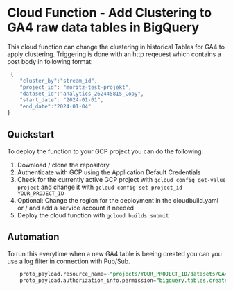 # Cloud Function - Add Clustering to GA4 raw data tables in BigQuery

This cloud function can change the clustering in historical Tables for GA4 to apply clustering. Triggering is done with an http reqeuest
which contains a post body in following format:
```javascript
 {   
    "cluster_by":"stream_id",
    "project_id": "moritz-test-projekt",
    "dataset_id":"analytics_262445815_Copy",
    "start_date": "2024-01-01",
    "end_date":"2024-01-04"
} 
```
## Quickstart
To deploy the function to your GCP project you can do the following:
1. Download / clone the repository
2. Authenticate with GCP using the Application Default Credentials
3. Check for the currently active GCP project with ```gcloud config get-value project``` and change it with ```gcloud config set project_id YOUR_PROJECT_ID```
4. Optional: Change the region for the deployment in the cloudbuild.yaml or / and add a service account if needed
5. Deploy the cloud function with ```gcloud builds submit```

## Automation
To run this everytime when a new GA4 table is beeing created you can you use a log filter in connection with Pub/Sub.
```sql
    proto_payload.resource_name=~"projects/YOUR_PROJECT_ID/datasets/GA4_DATASET_ID/tables/events_2"
    proto_payload.authorization_info.permission="bigquery.tables.create"
```